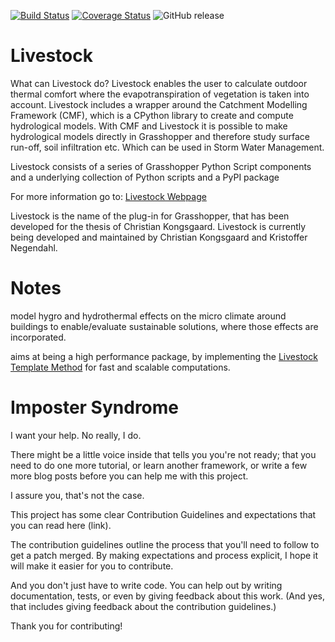 [![Build Status](https://travis-ci.org/livestock3d/livestock.svg?branch=master)](https://travis-ci.org/livestock3d/livestock)
[![Coverage Status](https://coveralls.io/repos/github/livestock3d/livestock/badge.svg?branch=master)](https://coveralls.io/github/livestock3d/livestock?branch=master)
![GitHub release](https://img.shields.io/github/release/qubyte/rubidium.svg)

# Livestock

What can Livestock do? Livestock enables the user to calculate outdoor thermal 
comfort where the evapotranspiration of vegetation is taken into account. 
Livestock includes a wrapper around the Catchment Modelling Framework (CMF), 
which is a CPython library to create and compute hydrological models. 
With CMF and Livestock it is possible to make hydrological models directly in 
Grasshopper and therefore study surface run-off, soil infiltration etc. 
Which can be used in Storm Water Management.

Livestock consists of a series of Grasshopper Python Script components and a 
underlying collection of Python scripts and a PyPI package

For more information go to: [Livestock Webpage](https://ocni-dtu.github.io/pages/LIVESTOCK.html)

Livestock is the name of the plug-in for Grasshopper, that has been developed 
for the thesis of Christian Kongsgaard. Livestock is currently being developed
and maintained by Christian Kongsgaard and Kristoffer Negendahl.


# Notes
model hygro and hydrothermal effects on the micro climate around buildings to enable/evaluate sustainable solutions, 
where those effects are incorporated.

aims at being a high performance package, by implementing the [Livestock Template Method](https://ocni-dtu.github.io/how-is-it-working.html) 
for fast and scalable computations.

# Imposter Syndrome

I want your help. No really, I do.

There might be a little voice inside that tells you you're not ready; that you need to do one more tutorial, or learn another framework, or write a few more blog posts before you can help me with this project.

I assure you, that's not the case.

This project has some clear Contribution Guidelines and expectations that you can read here (link).

The contribution guidelines outline the process that you'll need to follow to get a patch merged. By making expectations and process explicit, I hope it will make it easier for you to contribute.

And you don't just have to write code. You can help out by writing documentation, tests, or even by giving feedback about this work. (And yes, that includes giving feedback about the contribution guidelines.)

Thank you for contributing!